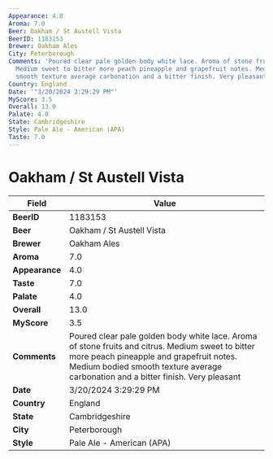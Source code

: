```yaml
---
Appearance: 4.0
Aroma: 7.0
Beer: Oakham / St Austell Vista
BeerID: 1183153
Brewer: Oakham Ales
City: Peterborough
Comments: 'Poured clear pale golden body white lace. Aroma of stone fruits and citrus.
  Medium sweet to bitter more peach pineapple and grapefruit notes. Medium bodied
  smooth texture average carbonation and a bitter finish. Very pleasant '
Country: England
Date: '"3/20/2024 3:29:29 PM"'
MyScore: 3.5
Overall: 13.0
Palate: 4.0
State: Cambridgeshire
Style: Pale Ale - American (APA)
Taste: 7.0
---
```


# Oakham / St Austell Vista

| Field         | Value |
|---------------|-------|
| **BeerID** | 1183153 |
| **Beer** | Oakham / St Austell Vista |
| **Brewer** | Oakham Ales |
| **Aroma** | 7.0 |
| **Appearance** | 4.0 |
| **Taste** | 7.0 |
| **Palate** | 4.0 |
| **Overall** | 13.0 |
| **MyScore** | 3.5 |
| **Comments** | Poured clear pale golden body white lace. Aroma of stone fruits and citrus. Medium sweet to bitter more peach pineapple and grapefruit notes. Medium bodied smooth texture average carbonation and a bitter finish. Very pleasant  |
| **Date** | 3/20/2024 3:29:29 PM |
| **Country** | England |
| **State** | Cambridgeshire |
| **City** | Peterborough |
| **Style** | Pale Ale - American (APA) |
